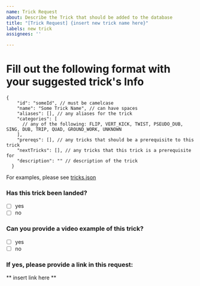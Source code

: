 ```yaml
---
name: Trick Request
about: Describe the Trick that should be added to the database
title: "[Trick Request] {insert new trick name here}"
labels: new trick
assignees: ''

---
```


# Fill out the following format with your suggested trick's Info

```
{
    "id": "someId", // must be camelcase
    "name": "Some Trick Name", // can have spaces
    "aliases": [], // any aliases for the trick
    "categories": [
      // any of the following: FLIP, VERT_KICK, TWIST, PSEUDO_DUB, SING, DUB, TRIP, QUAD, GROUND_WORK, UNKNOWN
    ],
    "prereqs": [], // any tricks that should be a prerequisite to this trick
    "nextTricks": [], // any tricks that this trick is a prerequisite for
    "description": "" // description of the trick
  }
```
For examples, please see [tricks.json](https://github.com/TrickingApi/trickingapi/blob/main/data/tricks.json)

### Has this trick been landed?
- [ ] yes
- [ ] no

### Can you provide a video example of this trick?
- [ ] yes
- [ ] no

### If yes, please provide a link in this request:
** insert link here **
